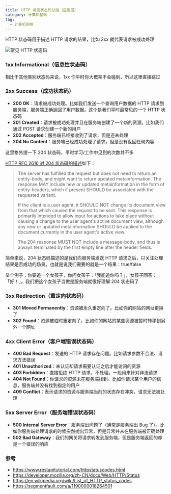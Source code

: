 ```yaml
---
title: HTTP 常见状态码总结（应用层）
category: 计算机基础
tag:
  - 计算机网络
---
```


HTTP 状态码用于描述 HTTP 请求的结果，比如 2xx 就代表请求被成功处理

![常见 HTTP 状态码](https://oss.javaguide.cn/github/javaguide/cs-basics/network/http-status-code.png)

### 1xx Informational（信息性状态码）

相比于其他类别状态码来说，1xx 你平时你大概率不会碰到，所以这里直接跳过

### 2xx Success（成功状态码）

- **200 OK**：请求被成功处理。比如我们发送一个查询用户数据的 HTTP 请求到服务端，服务端正确返回了用户数据。这个是我们平时最常见的一个 HTTP 状态码
- **201 Created**：请求被成功处理并且在服务端创建了一个新的资源。比如我们通过 POST 请求创建一个新的用户
- **202 Accepted**：服务端已经接收到了请求，但是还未处理
- **204 No Content**：服务端已经成功处理了请求，但是没有返回任何内容

这里格外提一下 204 状态码，平时学习/工作中见到的次数并不多

[HTTP RFC 2616 对 204 状态码的描述](https://tools.ietf.org/html/rfc2616#section-10.2.5)如下：

> The server has fulfilled the request but does not need to return an
> entity-body, and might want to return updated metainformation. The
> response MAY include new or updated metainformation in the form of
> entity-headers, which if present SHOULD be associated with the
> requested variant.
>
> If the client is a user agent, it SHOULD NOT change its document view
> from that which caused the request to be sent. This response is
> primarily intended to allow input for actions to take place without
> causing a change to the user agent's active document view, although
> any new or updated metainformation SHOULD be applied to the document
> currently in the user agent's active view.
>
> The 204 response MUST NOT include a message-body, and thus is always
> terminated by the first empty line after the header fields.

简单来说，204 状态码描述的是我们向服务端发送 HTTP 请求之后，只关注处理结果是否成功的场景。也就是说我们需要的就是一个结果：true/false

举个例子：你要追一个女孩子，你问女孩子：「我能追你吗？」，女孩子回答：「好！」。我们把这个女孩子当做是服务端就很好理解 204 状态码了

### 3xx Redirection（重定向状态码）

- **301 Moved Permanently**：资源被永久重定向了。比如你的网站的网址更换了
- **302 Found**：资源被临时重定向了。比如你的网站的某些资源被暂时转移到另外一个网址

### 4xx Client Error（客户端错误状态码）

- **400 Bad Request**：发送的 HTTP 请求存在问题。比如请求参数不合法、请求方法错误
- **401 Unauthorized**：未认证却请求需要认证之后才能访问的资源
- **403 Forbidden**：直接拒绝 HTTP 请求，不处理。一般用来针对非法请求
- **404 Not Found**：你请求的资源未在服务端找到。比如你请求某个用户的信息，服务端并没有找到指定的用户
- **409 Conflict**：表示请求的资源与服务端当前的状态存在冲突，请求无法被处理

### 5xx Server Error（服务端错误状态码）

- **500 Internal Server Error**：服务端出问题了（通常是服务端出 Bug 了）。比如你服务端处理请求的时候突然抛出异常，但是异常并未在服务端被正确处理
- **502 Bad Gateway**：我们的网关将请求转发到服务端，但是服务端返回的却是一个错误的响应

### 参考

- <https://www.restapitutorial.com/httpstatuscodes.html>
- <https://developer.mozilla.org/zh-CN/docs/Web/HTTP/Status>
- <https://en.wikipedia.org/wiki/List_of_HTTP_status_codes>
- <https://segmentfault.com/a/1190000018264501>

<!-- @include: @article-footer.snippet.md -->
